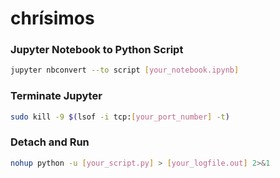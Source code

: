 # chrísimos

### Jupyter Notebook to Python Script
``` bash
jupyter nbconvert --to script [your_notebook.ipynb]
```

### Terminate Jupyter
``` bash
sudo kill -9 $(lsof -i tcp:[your_port_number] -t)
```

### Detach and Run
``` bash
nohup python -u [your_script.py] > [your_logfile.out] 2>&1
```
